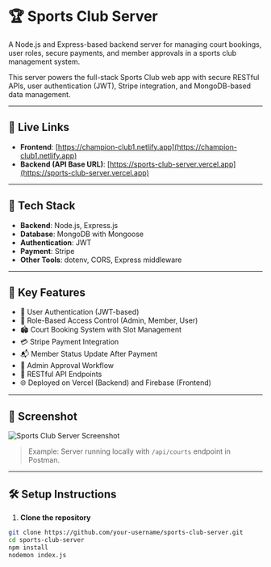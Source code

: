 # 🏆 Sports Club Server

A Node.js and Express-based backend server for managing court bookings, user roles, secure payments, and member approvals in a sports club management system.

This server powers the full-stack Sports Club web app with secure RESTful APIs, user authentication (JWT), Stripe integration, and MongoDB-based data management.

---

## 🔗 Live Links

- **Frontend**: [https://champion-club1.netlify.app](https://champion-club1.netlify.app)
- **Backend (API Base URL)**: [https://sports-club-server.vercel.app](https://sports-club-server.vercel.app)

---

## 🔧 Tech Stack

- **Backend**: Node.js, Express.js
- **Database**: MongoDB with Mongoose
- **Authentication**: JWT
- **Payment**: Stripe
- **Other Tools**: dotenv, CORS, Express middleware

---

## 🚀 Key Features

- 🔐 User Authentication (JWT-based)
- 👥 Role-Based Access Control (Admin, Member, User)
- 🏟️ Court Booking System with Slot Management
- 💳 Stripe Payment Integration
- 📬 Member Status Update After Payment
- 🧾 Admin Approval Workflow
- 🔄 RESTful API Endpoints
- 🌐 Deployed on Vercel (Backend) and Firebase (Frontend)

---

## 📸 Screenshot

![Sports Club Server Screenshot](https://images.unsplash.com/photo-1707664635804-5cdd900a754e?w=500&auto=format&fit=crop&q=60&ixlib=rb-4.1.0&ixid=M3wxMjA3fDB8MHxzZWFyY2h8N3x8c3BvcnRzJTIwY291cnRzfGVufDB8fDB8fHww)

> Example: Server running locally with `/api/courts` endpoint in Postman.

---

## 🛠️ Setup Instructions

1. **Clone the repository**
```bash
git clone https://github.com/your-username/sports-club-server.git
cd sports-club-server
npm install
nodemon index.js

